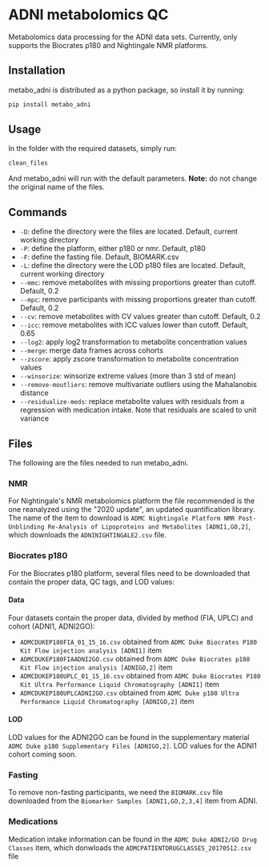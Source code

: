 # ADNI metabolomics QC

Metabolomics data processing for the ADNI data sets.
Currently, only supports the Biocrates p180 and Nightingale NMR platforms.

## Installation

metabo_adni is distributed as a python package, so install it by running:

```bash
pip install metabo_adni
```

## Usage

In the folder with the required datasets, simply run:

```bash
clean_files
```

And metabo_adni will run with the default parameters.
**Note:** do not change the original name of the files.

## Commands

- `-D`: define the directory were the files are located. Default, current working directory
- `-P`: define the platform, either p180 or nmr. Default, p180
- `-F`: define the fasting file. Default, BIOMARK.csv
- `-L`: define the directory were the LOD p180 files are located. Default, current working directory
- `--mmc`: remove metabolites with missing proportions greater than cutoff. Default, 0.2
- `--mpc`: remove participants with missing proportions greater than cutoff. Default, 0.2
- `--cv`: remove metabolites with CV values greater than cutoff. Default, 0.2
- `--icc`: remove metabolites with ICC values lower than cutoff. Default, 0.65
- `--log2`: apply log2 transformation to metabolite concentration values
- `--merge`: merge data frames across cohorts
- `--zscore`: apply zscore transformation to metabolite concentration values
- `--winsorize`: winsorize extreme values (more than 3 std of mean)
- `--remove-moutliers`: remove multivariate outliers using the Mahalanobis distance
- `--residualize-meds`: replace metabolite values with residuals from a regression with medication intake. Note that residuals are scaled to unit variance

## Files

The following are the files needed to run metabo_adni.

### NMR

For Nightingale's NMR metabolomics platform the file recommended is the one reanalyzed using the "2020 update", an updated quantification library.
The name of the item to download is `ADMC Nightingale Platform NMR Post-Unblinding Re-Analysis of Lipoproteins and Metabolites [ADNI1,GO,2]`, which downloads the `ADNINIGHTINGALE2.csv` file.

### Biocrates p180

For the Biocrates p180 platform, several files need to be downloaded that contain the proper data, QC tags, and LOD values:

#### Data

Four datasets contain the proper data, divided by method (FIA, UPLC) and cohort (ADNI1, ADNI2GO):

- `ADMCDUKEP180FIA_01_15_16.csv` obtained from `ADMC Duke Biocrates P180 Kit Flow injection analysis [ADNI1]` item
- `ADMCDUKEP180FIAADNI2GO.csv` obtained from `ADMC Duke Biocrates p180 Kit Flow injection analysis [ADNIGO,2]` item
- `ADMCDUKEP180UPLC_01_15_16.csv` obtained from `ADMC Duke Biocrates P180 Kit Ultra Performance Liquid Chromatography [ADNI1]` item
- `ADMCDUKEP180UPLCADNI2GO.csv` obtained from `ADMC Duke p180 Ultra Performance Liquid Chromatography [ADNIGO,2]` item

#### LOD

LOD values for the ADNI2GO can be found in the supplementary material `ADMC Duke p180 Supplementary Files [ADNIGO,2]`.
LOD values for the ADNI1 cohort coming soon.

### Fasting

To remove non-fasting participants, we need the `BIOMARK.csv` file downloaded from the `Biomarker Samples [ADNI1,GO,2,3,4]` item from ADNI.

### Medications

Medication intake information can be found in the `ADMC Duke ADNI2/GO Drug Classes` item, which donwloads the `ADMCPATIENTDRUGCLASSES_20170512.csv` file

